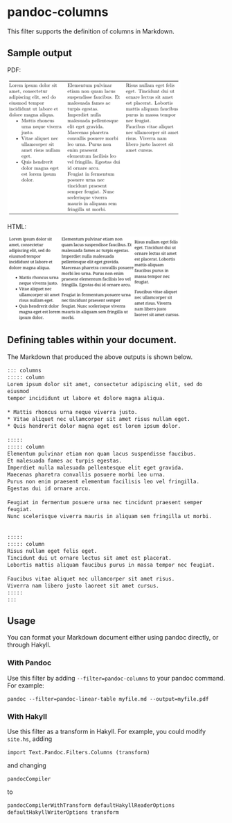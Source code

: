 # pandoc-columns

This filter supports the definition of columns in Markdown.

## Sample output

PDF:

![](pdf.png)

HTML:

![](html.png)

## Defining tables within your document.

The Markdown that produced the above outputs is shown below.

    ::: columns
    ::::: column
    Lorem ipsum dolor sit amet, consectetur adipiscing elit, sed do eiusmod
    tempor incididunt ut labore et dolore magna aliqua.

    * Mattis rhoncus urna neque viverra justo.
    * Vitae aliquet nec ullamcorper sit amet risus nullam eget.
    * Quis hendrerit dolor magna eget est lorem ipsum dolor.

    :::::
    ::::: column
    Elementum pulvinar etiam non quam lacus suspendisse faucibus.
    Et malesuada fames ac turpis egestas.
    Imperdiet nulla malesuada pellentesque elit eget gravida.
    Maecenas pharetra convallis posuere morbi leo urna.
    Purus non enim praesent elementum facilisis leo vel fringilla.
    Egestas dui id ornare arcu.

    Feugiat in fermentum posuere urna nec tincidunt praesent semper feugiat.
    Nunc scelerisque viverra mauris in aliquam sem fringilla ut morbi.


    :::::
    ::::: column
    Risus nullam eget felis eget.
    Tincidunt dui ut ornare lectus sit amet est placerat.
    Lobortis mattis aliquam faucibus purus in massa tempor nec feugiat.

    Faucibus vitae aliquet nec ullamcorper sit amet risus.
    Viverra nam libero justo laoreet sit amet cursus.
    :::::
    :::

## Usage

You can format your Markdown document either using pandoc directly,
or through Hakyll.

### With Pandoc

Use this filter by adding `--filter=pandoc-columns` to your pandoc command.
For example:

    pandoc --filter=pandoc-linear-table myfile.md --output=myfile.pdf

### With Hakyll

Use this filter as a transform in Hakyll.
For example, you could modify `site.hs`, adding

```
import Text.Pandoc.Filters.Columns (transform)
```

and changing

```
pandocCompiler
```

to

```
pandocCompilerWithTransform defaultHakyllReaderOptions defaultHakyllWriterOptions transform
```

